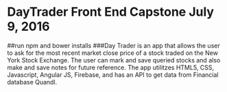 # DayTrader Front End Capstone July 9, 2016
##run npm and bower installs
###Day Trader is an app that allows the user to ask for the most recent market close price of a stock traded on the New York Stock Exchange. The user can mark and save queried stocks and also make and save notes for future reference. The app utilitzes HTML5, CSS, Javascript, Angular JS, Firebase, and has an API to get data from Financial database Quandl. 
